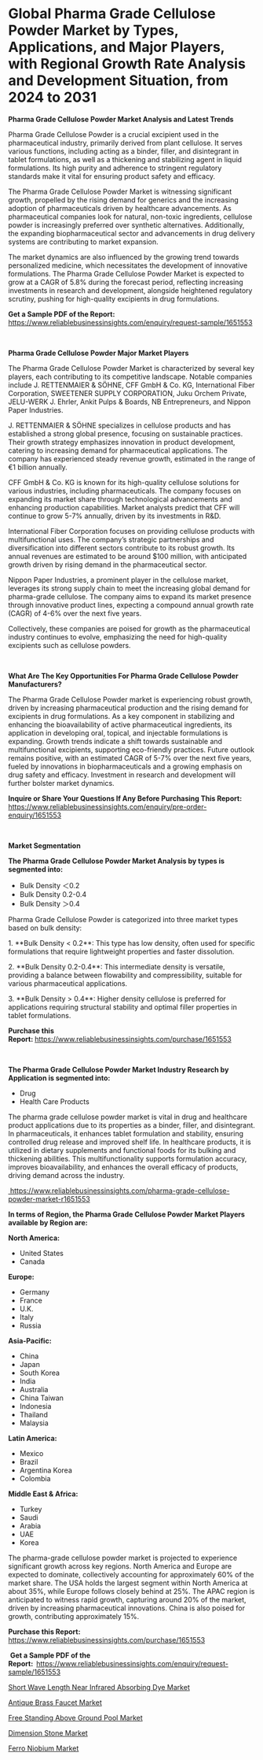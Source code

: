 <p><h1>Global Pharma Grade Cellulose Powder Market by Types, Applications, and Major Players, with Regional Growth Rate Analysis and Development Situation, from 2024 to 2031</h1></p><p><strong>Pharma Grade Cellulose Powder Market Analysis and Latest Trends</strong></p>
<p><p>Pharma Grade Cellulose Powder is a crucial excipient used in the pharmaceutical industry, primarily derived from plant cellulose. It serves various functions, including acting as a binder, filler, and disintegrant in tablet formulations, as well as a thickening and stabilizing agent in liquid formulations. Its high purity and adherence to stringent regulatory standards make it vital for ensuring product safety and efficacy.</p><p>The Pharma Grade Cellulose Powder Market is witnessing significant growth, propelled by the rising demand for generics and the increasing adoption of pharmaceuticals driven by healthcare advancements. As pharmaceutical companies look for natural, non-toxic ingredients, cellulose powder is increasingly preferred over synthetic alternatives. Additionally, the expanding biopharmaceutical sector and advancements in drug delivery systems are contributing to market expansion.</p><p>The market dynamics are also influenced by the growing trend towards personalized medicine, which necessitates the development of innovative formulations. The Pharma Grade Cellulose Powder Market is expected to grow at a CAGR of 5.8% during the forecast period, reflecting increasing investments in research and development, alongside heightened regulatory scrutiny, pushing for high-quality excipients in drug formulations.</p></p>
<p><strong>Get a Sample PDF of the Report:&nbsp;</strong> <a href="https://www.reliablebusinessinsights.com/enquiry/request-sample/1651553?utm_campaign=1399&utm_medium=2&utm_source=Github&utm_content=ia&utm_term=26092024&utm_id=pharma-grade-cellulose-powder">https://www.reliablebusinessinsights.com/enquiry/request-sample/1651553</a></p>
<p>&nbsp;</p>
<p><strong>Pharma Grade Cellulose Powder Major Market Players</strong></p>
<p><p>The Pharma Grade Cellulose Powder Market is characterized by several key players, each contributing to its competitive landscape. Notable companies include J. RETTENMAIER & SÖHNE, CFF GmbH & Co. KG, International Fiber Corporation, SWEETENER SUPPLY CORPORATION, Juku Orchem Private, JELU-WERK J. Ehrler, Ankit Pulps & Boards, NB Entrepreneurs, and Nippon Paper Industries.</p><p>J. RETTENMAIER & SÖHNE specializes in cellulose products and has established a strong global presence, focusing on sustainable practices. Their growth strategy emphasizes innovation in product development, catering to increasing demand for pharmaceutical applications. The company has experienced steady revenue growth, estimated in the range of €1 billion annually.</p><p>CFF GmbH & Co. KG is known for its high-quality cellulose solutions for various industries, including pharmaceuticals. The company focuses on expanding its market share through technological advancements and enhancing production capabilities. Market analysts predict that CFF will continue to grow 5-7% annually, driven by its investments in R&D.</p><p>International Fiber Corporation focuses on providing cellulose products with multifunctional uses. The company’s strategic partnerships and diversification into different sectors contribute to its robust growth. Its annual revenues are estimated to be around $100 million, with anticipated growth driven by rising demand in the pharmaceutical sector.</p><p>Nippon Paper Industries, a prominent player in the cellulose market, leverages its strong supply chain to meet the increasing global demand for pharma-grade cellulose. The company aims to expand its market presence through innovative product lines, expecting a compound annual growth rate (CAGR) of 4-6% over the next five years.</p><p>Collectively, these companies are poised for growth as the pharmaceutical industry continues to evolve, emphasizing the need for high-quality excipients such as cellulose powders.</p></p>
<p>&nbsp;</p>
<p><strong>What Are The Key Opportunities For Pharma Grade Cellulose Powder Manufacturers?</strong></p>
<p><p>The Pharma Grade Cellulose Powder market is experiencing robust growth, driven by increasing pharmaceutical production and the rising demand for excipients in drug formulations. As a key component in stabilizing and enhancing the bioavailability of active pharmaceutical ingredients, its application in developing oral, topical, and injectable formulations is expanding. Growth trends indicate a shift towards sustainable and multifunctional excipients, supporting eco-friendly practices. Future outlook remains positive, with an estimated CAGR of 5-7% over the next five years, fueled by innovations in biopharmaceuticals and a growing emphasis on drug safety and efficacy. Investment in research and development will further bolster market dynamics.</p></p>
<p><strong>Inquire or Share Your Questions If Any Before Purchasing This Report:</strong> <a href="https://www.reliablebusinessinsights.com/enquiry/pre-order-enquiry/1651553?utm_campaign=1399&utm_medium=2&utm_source=Github&utm_content=ia&utm_term=26092024&utm_id=pharma-grade-cellulose-powder">https://www.reliablebusinessinsights.com/enquiry/pre-order-enquiry/1651553</a></p>
<p>&nbsp;</p>
<p><strong>Market Segmentation</strong></p>
<p><strong>The Pharma Grade Cellulose Powder Market Analysis by types is segmented into:</strong></p>
<p><ul><li>Bulk Density ＜0.2</li><li>Bulk Density 0.2-0.4</li><li>Bulk Density ＞0.4</li></ul></p>
<p><p>Pharma Grade Cellulose Powder is categorized into three market types based on bulk density: </p><p>1. **Bulk Density < 0.2**: This type has low density, often used for specific formulations that require lightweight properties and faster dissolution. </p><p>2. **Bulk Density 0.2-0.4**: This intermediate density is versatile, providing a balance between flowability and compressibility, suitable for various pharmaceutical applications.</p><p>3. **Bulk Density > 0.4**: Higher density cellulose is preferred for applications requiring structural stability and optimal filler properties in tablet formulations.</p></p>
<p><strong>Purchase this Report:&nbsp;</strong><a href="https://www.reliablebusinessinsights.com/purchase/1651553?utm_campaign=1399&utm_medium=2&utm_source=Github&utm_content=ia&utm_term=26092024&utm_id=pharma-grade-cellulose-powder">https://www.reliablebusinessinsights.com/purchase/1651553</a></p>
<p>&nbsp;</p>
<p><strong>The Pharma Grade Cellulose Powder Market Industry Research by Application is segmented into:</strong></p>
<p><ul><li>Drug</li><li>Health Care Products</li></ul></p>
<p><p>The pharma grade cellulose powder market is vital in drug and healthcare product applications due to its properties as a binder, filler, and disintegrant. In pharmaceuticals, it enhances tablet formulation and stability, ensuring controlled drug release and improved shelf life. In healthcare products, it is utilized in dietary supplements and functional foods for its bulking and thickening abilities. This multifunctionality supports formulation accuracy, improves bioavailability, and enhances the overall efficacy of products, driving demand across the industry.</p></p>
<p><a href="https://www.reliablebusinessinsights.com/pharma-grade-cellulose-powder-market-r1651553?utm_campaign=1399&utm_medium=2&utm_source=Github&utm_content=ia&utm_term=26092024&utm_id=pharma-grade-cellulose-powder">&nbsp;https://www.reliablebusinessinsights.com/pharma-grade-cellulose-powder-market-r1651553</a></p>
<p><strong>In terms of Region, the Pharma Grade Cellulose Powder Market Players available by Region are:</strong></p>
<p>
    <p> <strong> North America: </strong>
        <ul>
            <li>United States</li>
            <li>Canada</li>
        </ul>
        </p> 
    <p> <strong> Europe: </strong>
        <ul>
            <li>Germany</li>
            <li>France</li>
            <li>U.K.</li>
            <li>Italy</li>
            <li>Russia</li>
        </ul>
        </p> 
    <p> <strong> Asia-Pacific: </strong>
        <ul>
            <li>China</li>
            <li>Japan</li>
            <li>South Korea</li>
            <li>India</li>
            <li>Australia</li>
            <li>China Taiwan</li>
            <li>Indonesia</li>
            <li>Thailand</li>
            <li>Malaysia</li>
        </ul>
        </p> 
    <p> <strong> Latin America: </strong>
        <ul>
            <li>Mexico</li>
            <li>Brazil</li>
            <li>Argentina Korea</li>
            <li>Colombia</li>
        </ul>
        </p> 
    <p> <strong> Middle East & Africa: </strong>
        <ul>
            <li>Turkey</li>
            <li>Saudi</li>
            <li>Arabia</li>
            <li>UAE</li>
            <li>Korea</li>
        </ul>
    </p>
    </p>
<p><p>The pharma-grade cellulose powder market is projected to experience significant growth across key regions. North America and Europe are expected to dominate, collectively accounting for approximately 60% of the market share. The USA holds the largest segment within North America at about 35%, while Europe follows closely behind at 25%. The APAC region is anticipated to witness rapid growth, capturing around 20% of the market, driven by increasing pharmaceutical innovations. China is also poised for growth, contributing approximately 15%.</p></p>
<p><strong>Purchase this Report: </strong><a href="https://www.reliablebusinessinsights.com/purchase/1651553?utm_campaign=1399&utm_medium=2&utm_source=Github&utm_content=ia&utm_term=26092024&utm_id=pharma-grade-cellulose-powder">https://www.reliablebusinessinsights.com/purchase/1651553</a></p>
<p>&nbsp;<strong>Get a Sample PDF of the Report:&nbsp;&nbsp;</strong><a href="https://www.reliablebusinessinsights.com/enquiry/request-sample/1651553?utm_campaign=1399&utm_medium=2&utm_source=Github&utm_content=ia&utm_term=26092024&utm_id=pharma-grade-cellulose-powder">https://www.reliablebusinessinsights.com/enquiry/request-sample/1651553</a></p>
<p><strong></strong></p>
<p><p><a href="https://github.com/olyy49keyt/Market-Research-Report-List-1/blob/main/short-wave-length-near-infrared-absorbing-dye-market.md?utm_campaign=1399&utm_medium=2&utm_source=Github&utm_content=ia&utm_term=26092024&utm_id=pharma-grade-cellulose-powder">Short Wave Length Near Infrared Absorbing Dye Market</a></p><p><a href="https://issuu.com/reportprime-2/docs/antique-brass-faucet-market-size-20_2502f2015722bf?utm_campaign=1399&utm_medium=2&utm_source=Github&utm_content=ia&utm_term=26092024&utm_id=pharma-grade-cellulose-powder">Antique Brass Faucet Market</a></p><p><a href="https://issuu.com/reportprime-2/docs/free-standing-above-ground-pool-mar_bb6bf247711bf7?utm_campaign=1399&utm_medium=2&utm_source=Github&utm_content=ia&utm_term=26092024&utm_id=pharma-grade-cellulose-powder">Free Standing Above Ground Pool Market</a></p><p><a href="https://www.linkedin.com/pulse/global-dimension-stone-market-focus-application-end-use-industry-x0gbc?utm_campaign=1399&utm_medium=2&utm_source=Github&utm_content=ia&utm_term=26092024&utm_id=pharma-grade-cellulose-powder">Dimension Stone Market</a></p><p><a href="https://www.linkedin.com/pulse/ferro-niobium-market-size-growing-cagr-109-report-covers-analysis-sczgc?utm_campaign=1399&utm_medium=2&utm_source=Github&utm_content=ia&utm_term=26092024&utm_id=pharma-grade-cellulose-powder">Ferro Niobium Market</a></p></p>